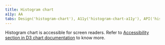 ```yaml
---
title: Histogram chart
a11y: AA
tabs: Design('histogram-chart'), A11y('histogram-chart-a11y'), API('histogram-chart-api'), Changelog('d3-chart-changelog')
---
```


Histogram chart is accessible for screen readers. Refer to [Accessibility section in D3 chart documentation](/data-display/d3-chart/d3-chart-a11y) to know more.
